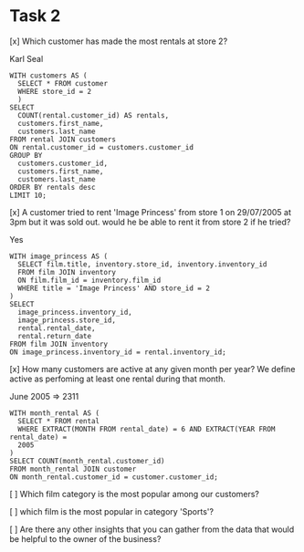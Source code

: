 # Task 2

[x] Which customer has made the most rentals at store 2?

Karl Seal

```
WITH customers AS (
  SELECT * FROM customer
  WHERE store_id = 2
  )
SELECT 
  COUNT(rental.customer_id) AS rentals,
  customers.first_name,
  customers.last_name
FROM rental JOIN customers
ON rental.customer_id = customers.customer_id
GROUP BY 
  customers.customer_id,
  customers.first_name,
  customers.last_name
ORDER BY rentals desc
LIMIT 10;
```

[x] A customer tried to rent 'Image Princess' from store 1 on 29/07/2005 at 3pm
but it was sold out. would he be able to rent it from store 2 if he tried?

Yes

```
WITH image_princess AS (
  SELECT film.title, inventory.store_id, inventory.inventory_id
  FROM film JOIN inventory
  ON film.film_id = inventory.film_id
  WHERE title = 'Image Princess' AND store_id = 2
)
SELECT 
  image_princess.inventory_id, 
  image_princess.store_id,
  rental.rental_date,
  rental.return_date
FROM film JOIN inventory
ON image_princess.inventory_id = rental.inventory_id;
```

[x] How many customers are active at any given month per year? We define active
as perfoming at least one rental during that month.

June 2005 => 2311

```
WITH month_rental AS (
  SELECT * FROM rental
  WHERE EXTRACT(MONTH FROM rental_date) = 6 AND EXTRACT(YEAR FROM rental_date) =
  2005
)
SELECT COUNT(month_rental.customer_id)
FROM month_rental JOIN customer
ON month_rental.customer_id = customer.customer_id;
```

[ ] Which film category is the most popular among our customers?

[ ] which film is the most popular in category 'Sports'?

[ ] Are there any other insights that you can gather from the data that would be
helpful to the owner of the business?
